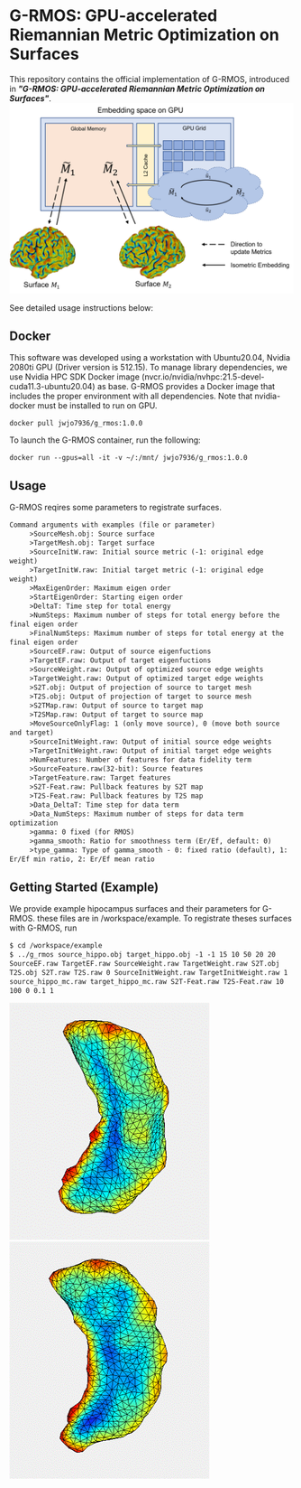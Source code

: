 # G-RMOS: GPU-accelerated Riemannian Metric Optimization on Surfaces

This repository contains the official implementation of G-RMOS, introduced in ***"G-RMOS: GPU-accelerated Riemannian Metric Optimization on Surfaces"***. 
![figure](./assets/concept_of_g_rmos.png)


See detailed usage instructions below:

## Docker
This software was developed using a workstation with Ubuntu20.04, Nvidia 2080ti GPU (Driver version is 512.15). 
To manage library dependencies, we use Nvidia HPC SDK Docker image (nvcr.io/nvidia/nvhpc:21.5-devel-cuda11.3-ubuntu20.04) as base.
G-RMOS provides a Docker image that includes the proper environment with all dependencies. Note that nvidia-docker must be installed to run on GPU.
```
docker pull jwjo7936/g_rmos:1.0.0
```

To launch the G-RMOS container, run the following:
```
docker run --gpus=all -it -v ~/:/mnt/ jwjo7936/g_rmos:1.0.0
```

## Usage
G-RMOS reqires some parameters to registrate surfaces. 
```
Command arguments with examples (file or parameter)
	 >SourceMesh.obj: Source surface
	 >TargetMesh.obj: Target surface
	 >SourceInitW.raw: Initial source metric (-1: original edge weight)
	 >TargetInitW.raw: Initial target metric (-1: original edge weight)
	 >MaxEigenOrder: Maximum eigen order
	 >StartEigenOrder: Starting eigen order
	 >DeltaT: Time step for total energy
	 >NumSteps: Maximum number of steps for total energy before the final eigen order
	 >FinalNumSteps: Maximum number of steps for total energy at the final eigen order
	 >SourceEF.raw: Output of source eigenfuctions
	 >TargetEF.raw: Output of target eigenfuctions
	 >SourceWeight.raw: Output of optimized source edge weights
	 >TargetWeight.raw: Output of optimized target edge weights
	 >S2T.obj: Output of projection of source to target mesh
	 >T2S.obj: Output of projection of target to source mesh
	 >S2TMap.raw: Output of source to target map
	 >T2SMap.raw: Output of target to source map
	 >MoveSourceOnlyFlag: 1 (only move source), 0 (move both source and target)
	 >SourceInitWeight.raw: Output of initial source edge weights
	 >TargetInitWeight.raw: Output of initial target edge weights
	 >NumFeatures: Number of features for data fidelity term
	 >SourceFeature.raw(32-bit): Source features
	 >TargetFeature.raw: Target features
	 >S2T-Feat.raw: Pullback features by S2T map
	 >T2S-Feat.raw: Pullback features by T2S map
	 >Data_DeltaT: Time step for data term
	 >Data_NumSteps: Maximum number of steps for data term optimization
	 >gamma: 0 fixed (for RMOS) 
	 >gamma_smooth: Ratio for smoothness term (Er/Ef, default: 0) 
	 >type_gamma: Type of gamma_smooth - 0: fixed ratio (default), 1: Er/Ef min ratio, 2: Er/Ef mean ratio
```

## Getting Started (Example)
We provide example hipocampus surfaces and their parameters for G-RMOS. these files are in /workspace/example. To registrate theses surfaces with G-RMOS, run
```
$ cd /workspace/example
$ ../g_rmos source_hippo.obj target_hippo.obj -1 -1 15 10 50 20 20 SourceEF.raw TargetEF.raw SourceWeight.raw TargetWeight.raw S2T.obj T2S.obj S2T.raw T2S.raw 0 SourceInitWeight.raw TargetInitWeight.raw 1 source_hippo_mc.raw target_hippo_mc.raw S2T-Feat.raw T2S-Feat.raw 10 100 0 0.1 1
```
![figure](./assets/hippo_s2t.gif)
![figure](./assets/hippo_t2s.gif)


